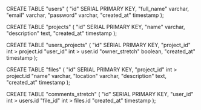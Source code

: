 CREATE TABLE "users" (
"id" SERIAL PRIMARY KEY,
"full_name" varchar,
"email" varchar,
"password" varchar,
"created_at" timestamp
);

CREATE TABLE "projects" (
"id" SERIAL PRIMARY KEY,
"name" varchar,
"description" text,
"created_at" timestamp
);

CREATE TABLE "users_projects" (
"id" SERIAL PRIMARY KEY,
"project_id" int > project.id
"user_id" int > user.id
"owner_stretch" boolean,
"created_at" timestamp
);

CREATE TABLE "files" (
"id" SERIAL PRIMARY KEY,
"project_id" int > project.id
"name" varchar,
"location" varchar,
"description" text,
"created_at" timestamp
);

CREATE TABLE "comments_stretch" (
"id" SERIAL PRIMARY KEY,
"user_id" int > users.id
"file_id" int > files.id
"created_at" timestamp
);

